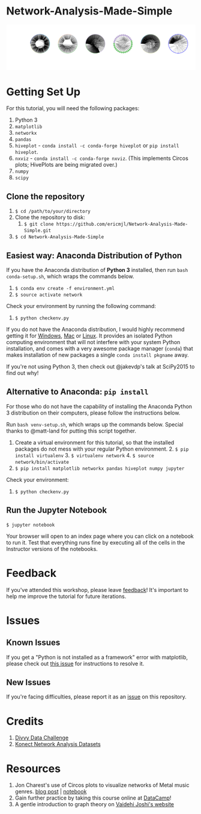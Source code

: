 Network-Analysis-Made-Simple
============================

![](./images/custom-logo.png)

# Getting Set Up

For this tutorial, you will need the following packages:

1. Python 3
2. `matplotlib`
3. `networkx`
4. `pandas`
5. `hiveplot` - `conda install -c conda-forge hiveplot` or `pip install hiveplot`.
1. `nxviz` - `conda install -c conda-forge nxviz`.  (This implements Circos plots; HivePlots are being migrated over.)
6. `numpy`
7. `scipy`

## Clone the repository

1. `$ cd /path/to/your/directory`
1. Clone the repository to disk:
    1. `$ git clone https://github.com/ericmjl/Network-Analysis-Made-Simple.git`
1. `$ cd Network-Analysis-Made-Simple`

## Easiest way: Anaconda Distribution of Python

If you have the Anaconda distribution of **Python 3** installed, then run `bash conda-setup.sh`, which wraps the commands below.

1. `$ conda env create -f environment.yml`
1. `$ source activate network`

Check your environment by running the following command:

1. `$ python checkenv.py`

If you do not have the Anaconda distribution, I would highly recommend getting it for [Windows][2], [Mac][3] or [Linux][4]. It provides an isolated Python computing environment that will not interfere with your system Python installation, and comes with a very awesome package manager (`conda`) that makes installation of new packages a single `conda install pkgname` away.

If you're not using Python 3, then check out @jakevdp's talk at SciPy2015 to find out why!

## Alternative to Anaconda: `pip install`

For those who do not have the capability of installing the Anaconda Python 3 distribution on their computers, please follow the instructions below.

Run `bash venv-setup.sh`, which wraps up the commands below. Special thanks to @matt-land for putting this script together.

1. Create a virtual environment for this tutorial, so that the installed packages do not mess with your regular Python environment.
    2. `$ pip install virtualenv`
    3. `$ virtualenv network`
    4. `$ source network/bin/activate`
5. `$ pip install matplotlib networkx pandas hiveplot numpy jupyter`

Check your environment:

1. `$ python checkenv.py`

## Run the Jupyter Notebook

    $ jupyter notebook

Your browser will open to an index page where you can click on a notebook to run it. Test that everything runs fine by executing all of the cells in the Instructor versions of the notebooks.

# Feedback

If you've attended this workshop, please leave [feedback][7]! It's important to help me improve the tutorial for future iterations.

# Issues

## Known Issues

If you get a "Python is not installed as a framework" error with matplotlib, please check out [this issue][8] for instructions to resolve it.

## New Issues

If you're facing difficulties, please report it as an [issue][1] on this repository.

# Credits

1. [Divvy Data Challenge](https://www.divvybikes.com/datachallenge)
1. [Konect Network Analysis Datasets](http://konect.uni-koblenz.de/networks/)

# Resources

1. Jon Charest's use of Circos plots to visualize networks of Metal music genres. [blog post][5] | [notebook][6]
1. Gain further practice by taking this course online at [DataCamp](http://www.datacamp.com/)!
1. A gentle introduction to graph theory on [Vaidehi Joshi's website](https://dev.to/vaidehijoshi/a-gentle-introduction-to-graph-theory)

[1]: https://github.com/ericmjl/Network-Analysis-Made-Simple/issues
[2]: http://repo.continuum.io/archive/Anaconda3-4.0.0-Windows-x86_64.exe
[3]: http://repo.continuum.io/archive/Anaconda3-4.0.0-MacOSX-x86_64.pkg
[4]: http://repo.continuum.io/archive/Anaconda3-4.0.0-Linux-x86_64.sh
[5]: http://jonchar.net/2016/05/20/exploring-metal-subgenres-with-python.html
[6]: http://jonchar.net/notebooks/MA-Exploratory-Analysis#Enter-the-Circos-plot
[7]: https://ericma1.typeform.com/to/aCljQl
[8]: https://github.com/ericmjl/Network-Analysis-Made-Simple/issues/8
